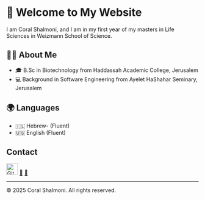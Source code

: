 <head>
  <link rel="stylesheet" type="text/css" href="assets/css/style.css">
</head>

# 🌸 Welcome to My Website
I am Coral Shalmoni, and I am in my first year of my masters in Life Sciences in Weizmann School of Science.

## 👩‍🔬 About Me 
* 🎓 B.Sc in Biotechnology from Haddassah Academic College, Jerusalem
* 💻 Background in Software Engineering from Ayelet HaShahar Seminary, Jerusalem

## 🌍 Languages
* 🇮🇱 Hebrew- (Fluent)
* 🇺🇸 English (Fluent)

## Contact
[<img src="https://github.githubassets.com/images/modules/logos_page/GitHub-Mark.png" alt="GitHub" width="30">](https://github.com/CoralShalmoni)
[📝](https://github.com/CoralShalmoni/CoralShalmoni.github.io/edit/main/README.md)
[📧](mailto:coralshalmoni@gmail.com)

---

<footer>
  &copy; 2025 Coral Shalmoni. All rights reserved.
</footer>
